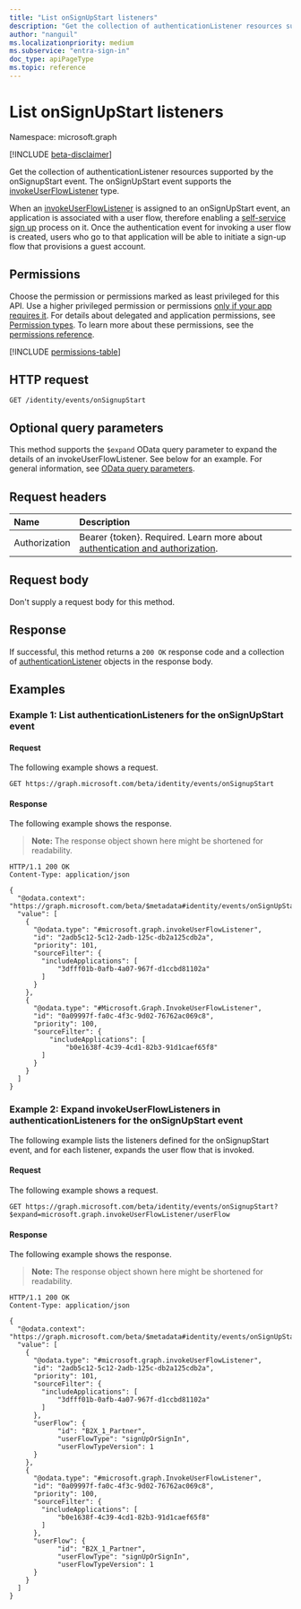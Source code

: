 ```yaml
---
title: "List onSignUpStart listeners"
description: "Get the collection of authenticationListener resources supported by the onSignupStart event."
author: "nanguil"
ms.localizationpriority: medium
ms.subservice: "entra-sign-in"
doc_type: apiPageType
ms.topic: reference
---
```


# List onSignUpStart listeners

Namespace: microsoft.graph

[!INCLUDE [beta-disclaimer](../../includes/beta-disclaimer.md)]

Get the collection of authenticationListener resources supported by the onSignupStart event. The onSignUpStart event supports the [invokeUserFlowListener](../resources/invokeuserflowlistener.md) type.

When an [invokeUserFlowListener](../resources/invokeuserflowlistener.md) is assigned to an onSignUpStart event, an application is associated with a user flow, therefore enabling a [self-service sign up](/azure/active-directory/external-identities/self-service-sign-up-overview) process on it. Once the authentication event for invoking a user flow is created, users who go to that application will be able to initiate a sign-up flow that provisions a guest account.

## Permissions

Choose the permission or permissions marked as least privileged for this API. Use a higher privileged permission or permissions [only if your app requires it](/graph/permissions-overview#best-practices-for-using-microsoft-graph-permissions). For details about delegated and application permissions, see [Permission types](/graph/permissions-overview#permission-types). To learn more about these permissions, see the [permissions reference](/graph/permissions-reference).

<!-- { "blockType": "permissions", "name": "authenticationeventspolicy_list_onsignupstart" } -->
[!INCLUDE [permissions-table](../includes/permissions/authenticationeventspolicy-list-onsignupstart-permissions.md)]

## HTTP request

<!-- {
  "blockType": "ignored"
}
-->

``` http
GET /identity/events/onSignupStart
```

## Optional query parameters

This method supports the `$expand` OData query parameter to expand the details of an invokeUserFlowListener. See below for an example. For general information, see [OData query parameters](/graph/query-parameters).

## Request headers

|Name|Description|
|:---|:---|
|Authorization|Bearer {token}. Required. Learn more about [authentication and authorization](/graph/auth/auth-concepts).|

## Request body

Don't supply a request body for this method.

## Response

If successful, this method returns a `200 OK` response code and a collection of [authenticationListener](../resources/authenticationlistener.md) objects in the response body.

## Examples

### Example 1: List authenticationListeners for the onSignUpStart event

#### Request

The following example shows a request.

<!-- {
  "blockType": "request",
  "name": "list_authenticationlistener"
}
-->

``` http
GET https://graph.microsoft.com/beta/identity/events/onSignupStart
```

#### Response

The following example shows the response.

>**Note:** The response object shown here might be shortened for readability.
<!-- {
  "blockType": "response",
  "truncated": true,
  "@odata.type": "Collection(microsoft.graph.authenticationListener)"
}
-->

``` http
HTTP/1.1 200 OK
Content-Type: application/json

{
  "@odata.context": "https://graph.microsoft.com/beta/$metadata#identity/events/onSignUpStart",
  "value": [
    {
      "@odata.type": "#microsoft.graph.invokeUserFlowListener",
      "id": "2adb5c12-5c12-2adb-125c-db2a125cdb2a",
      "priority": 101,
      "sourceFilter": {
        "includeApplications": [
            "3dfff01b-0afb-4a07-967f-d1ccbd81102a"
        ]
      }
    },
    {
      "@odata.type": "#Microsoft.Graph.InvokeUserFlowListener",
      "id": "0a09997f-fa0c-4f3c-9d02-76762ac069c8",
      "priority": 100,
      "sourceFilter": {
          "includeApplications": [
              "b0e1638f-4c39-4cd1-82b3-91d1caef65f8"
        ]
      }
    }
  ]
}
```

### Example 2: Expand invokeUserFlowListeners in authenticationListeners for the onSignUpStart event

The following example lists the listeners defined for the onSignupStart event, and for each listener, expands the user flow that is invoked.

#### Request

The following example shows a request.

<!-- {
  "blockType": "request",
  "name": "list_authenticationlistener_invokeuserflowlistener"
}
-->

``` http
GET https://graph.microsoft.com/beta/identity/events/onSignupStart?$expand=microsoft.graph.invokeUserFlowListener/userFlow
```

#### Response

The following example shows the response.

>**Note:** The response object shown here might be shortened for readability.
<!-- {
  "blockType": "response",
  "truncated": true,
  "@odata.type": "Collection(microsoft.graph.invokeUserFlowListener)"
}
-->

``` http
HTTP/1.1 200 OK
Content-Type: application/json

{
  "@odata.context": "https://graph.microsoft.com/beta/$metadata#identity/events/onSignUpStart(microsoft.graph.invokeUserFlowListener/userFlow())/$entity",
  "value": [
    {
      "@odata.type": "#microsoft.graph.invokeUserFlowListener",
      "id": "2adb5c12-5c12-2adb-125c-db2a125cdb2a",
      "priority": 101,
      "sourceFilter": {
        "includeApplications": [
            "3dfff01b-0afb-4a07-967f-d1ccbd81102a"
        ]
      },
      "userFlow": {
            "id": "B2X_1_Partner",
            "userFlowType": "signUpOrSignIn",
            "userFlowTypeVersion": 1
      }
    },
    {
      "@odata.type": "#microsoft.graph.InvokeUserFlowListener",
      "id": "0a09997f-fa0c-4f3c-9d02-76762ac069c8",
      "priority": 100,
      "sourceFilter": {
        "includeApplications": [
            "b0e1638f-4c39-4cd1-82b3-91d1caef65f8"
        ]
      },
      "userFlow": {
            "id": "B2X_1_Partner",
            "userFlowType": "signUpOrSignIn",
            "userFlowTypeVersion": 1
      }
    }
  ]
}
```

<!-- {
  "type": "#page.annotation",
  "description": "List onSignUpStart",
  "keywords": "",
  "section": "documentation",
  "tocPath": "",
  "suppressions": [
    "Error: listauthenticationlistenerinvokeuserflowlistener/container/userFlow/userFlowTypeVersion:
      Expected type Single but actual was Int64. Property: userFlowTypeVersion, actual value: '1'",
    "Error: listauthenticationlistenerinvokeuserflowlistener/container/userFlow/userFlowTypeVersion:
      Expected type Single but actual was Int64. Property: userFlowTypeVersion, actual value: '1'"
  ]
}-->
